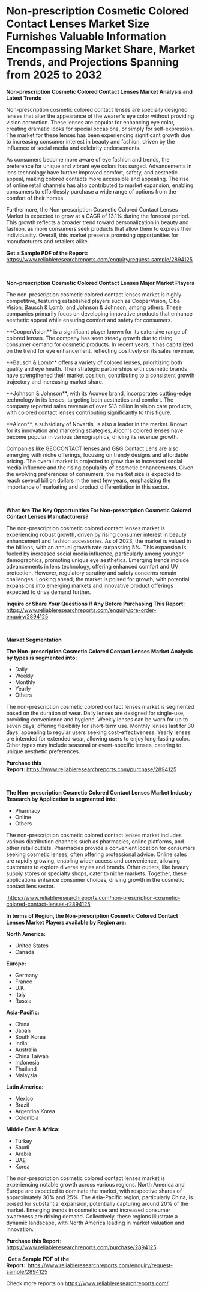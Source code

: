 <p><h1>Non-prescription Cosmetic Colored Contact Lenses Market Size Furnishes Valuable Information Encompassing Market Share, Market Trends, and Projections Spanning from 2025 to 2032</h1></p><p><strong>Non-prescription Cosmetic Colored Contact Lenses Market Analysis and Latest Trends</strong></p>
<p><p>Non-prescription cosmetic colored contact lenses are specially designed lenses that alter the appearance of the wearer's eye color without providing vision correction. These lenses are popular for enhancing eye color, creating dramatic looks for special occasions, or simply for self-expression. The market for these lenses has been experiencing significant growth due to increasing consumer interest in beauty and fashion, driven by the influence of social media and celebrity endorsements.</p><p>As consumers become more aware of eye fashion and trends, the preference for unique and vibrant eye colors has surged. Advancements in lens technology have further improved comfort, safety, and aesthetic appeal, making colored contacts more accessible and appealing. The rise of online retail channels has also contributed to market expansion, enabling consumers to effortlessly purchase a wide range of options from the comfort of their homes.</p><p>Furthermore, the Non-prescription Cosmetic Colored Contact Lenses Market is expected to grow at a CAGR of 13.1% during the forecast period. This growth reflects a broader trend toward personalization in beauty and fashion, as more consumers seek products that allow them to express their individuality. Overall, this market presents promising opportunities for manufacturers and retailers alike.</p></p>
<p><strong>Get a Sample PDF of the Report:&nbsp;</strong> <a href="https://www.reliableresearchreports.com/enquiry/request-sample/2894125?utm_campaign=3090&utm_medium=2&utm_source=Github&utm_content=ia&utm_term=15032025&utm_id=non-prescription-cosmetic-colored-contact-lenses">https://www.reliableresearchreports.com/enquiry/request-sample/2894125</a></p>
<p>&nbsp;</p>
<p><strong>Non-prescription Cosmetic Colored Contact Lenses Major Market Players</strong></p>
<p><p>The non-prescription cosmetic colored contact lenses market is highly competitive, featuring established players such as CooperVision, Ciba Vision, Bausch & Lomb, and Johnson & Johnson, among others. These companies primarily focus on developing innovative products that enhance aesthetic appeal while ensuring comfort and safety for consumers.</p><p>**CooperVision** is a significant player known for its extensive range of colored lenses. The company has seen steady growth due to rising consumer demand for cosmetic products. In recent years, it has capitalized on the trend for eye enhancement, reflecting positively on its sales revenue.</p><p>**Bausch & Lomb** offers a variety of colored lenses, prioritizing both quality and eye health. Their strategic partnerships with cosmetic brands have strengthened their market position, contributing to a consistent growth trajectory and increasing market share.</p><p>**Johnson & Johnson**, with its Acuvue brand, incorporates cutting-edge technology in its lenses, targeting both aesthetics and comfort. The company reported sales revenue of over $13 billion in vision care products, with colored contact lenses contributing significantly to this figure.</p><p>**Alcon**, a subsidiary of Novartis, is also a leader in the market. Known for its innovation and marketing strategies, Alcon's colored lenses have become popular in various demographics, driving its revenue growth.</p><p>Companies like GEOCONTACT lenses and G&G Contact Lens are also emerging with niche offerings, focusing on trendy designs and affordable pricing. The overall market is projected to grow due to increased social media influence and the rising popularity of cosmetic enhancements. Given the evolving preferences of consumers, the market size is expected to reach several billion dollars in the next few years, emphasizing the importance of marketing and product differentiation in this sector.</p></p>
<p>&nbsp;</p>
<p><strong>What Are The Key Opportunities For Non-prescription Cosmetic Colored Contact Lenses Manufacturers?</strong></p>
<p><p>The non-prescription cosmetic colored contact lenses market is experiencing robust growth, driven by rising consumer interest in beauty enhancement and fashion accessories. As of 2023, the market is valued in the billions, with an annual growth rate surpassing 5%. This expansion is fueled by increased social media influence, particularly among younger demographics, promoting unique eye aesthetics. Emerging trends include advancements in lens technology, offering enhanced comfort and UV protection. However, regulatory scrutiny and safety concerns remain challenges. Looking ahead, the market is poised for growth, with potential expansions into emerging markets and innovative product offerings expected to drive demand further.</p></p>
<p><strong>Inquire or Share Your Questions If Any Before Purchasing This Report:</strong> <a href="https://www.reliableresearchreports.com/enquiry/pre-order-enquiry/2894125?utm_campaign=3090&utm_medium=2&utm_source=Github&utm_content=ia&utm_term=15032025&utm_id=non-prescription-cosmetic-colored-contact-lenses">https://www.reliableresearchreports.com/enquiry/pre-order-enquiry/2894125</a></p>
<p>&nbsp;</p>
<p><strong>Market Segmentation</strong></p>
<p><strong>The Non-prescription Cosmetic Colored Contact Lenses Market Analysis by types is segmented into:</strong></p>
<p><ul><li>Daily</li><li>Weekly</li><li>Monthly</li><li>Yearly</li><li>Others</li></ul></p>
<p><p>The non-prescription cosmetic colored contact lenses market is segmented based on the duration of wear. Daily lenses are designed for single-use, providing convenience and hygiene. Weekly lenses can be worn for up to seven days, offering flexibility for short-term use. Monthly lenses last for 30 days, appealing to regular users seeking cost-effectiveness. Yearly lenses are intended for extended wear, allowing users to enjoy long-lasting color. Other types may include seasonal or event-specific lenses, catering to unique aesthetic preferences.</p></p>
<p><strong>Purchase this Report:&nbsp;</strong><a href="https://www.reliableresearchreports.com/purchase/2894125?utm_campaign=3090&utm_medium=2&utm_source=Github&utm_content=ia&utm_term=15032025&utm_id=non-prescription-cosmetic-colored-contact-lenses">https://www.reliableresearchreports.com/purchase/2894125</a></p>
<p>&nbsp;</p>
<p><strong>The Non-prescription Cosmetic Colored Contact Lenses Market Industry Research by Application is segmented into:</strong></p>
<p><ul><li>Pharmacy</li><li>Online</li><li>Others</li></ul></p>
<p><p>The non-prescription cosmetic colored contact lenses market includes various distribution channels such as pharmacies, online platforms, and other retail outlets. Pharmacies provide a convenient location for consumers seeking cosmetic lenses, often offering professional advice. Online sales are rapidly growing, enabling wider access and convenience, allowing customers to explore diverse styles and brands. Other outlets, like beauty supply stores or specialty shops, cater to niche markets. Together, these applications enhance consumer choices, driving growth in the cosmetic contact lens sector.</p></p>
<p><a href="https://www.reliableresearchreports.com/non-prescription-cosmetic-colored-contact-lenses-r2894125?utm_campaign=3090&utm_medium=2&utm_source=Github&utm_content=ia&utm_term=15032025&utm_id=non-prescription-cosmetic-colored-contact-lenses">&nbsp;https://www.reliableresearchreports.com/non-prescription-cosmetic-colored-contact-lenses-r2894125</a></p>
<p><strong>In terms of Region, the Non-prescription Cosmetic Colored Contact Lenses Market Players available by Region are:</strong></p>
<p>
    <p> <strong> North America: </strong>
        <ul>
            <li>United States</li>
            <li>Canada</li>
        </ul>
        </p> 
    <p> <strong> Europe: </strong>
        <ul>
            <li>Germany</li>
            <li>France</li>
            <li>U.K.</li>
            <li>Italy</li>
            <li>Russia</li>
        </ul>
        </p> 
    <p> <strong> Asia-Pacific: </strong>
        <ul>
            <li>China</li>
            <li>Japan</li>
            <li>South Korea</li>
            <li>India</li>
            <li>Australia</li>
            <li>China Taiwan</li>
            <li>Indonesia</li>
            <li>Thailand</li>
            <li>Malaysia</li>
        </ul>
        </p> 
    <p> <strong> Latin America: </strong>
        <ul>
            <li>Mexico</li>
            <li>Brazil</li>
            <li>Argentina Korea</li>
            <li>Colombia</li>
        </ul>
        </p> 
    <p> <strong> Middle East & Africa: </strong>
        <ul>
            <li>Turkey</li>
            <li>Saudi</li>
            <li>Arabia</li>
            <li>UAE</li>
            <li>Korea</li>
        </ul>
    </p>
    </p>
<p><p>The non-prescription cosmetic colored contact lenses market is experiencing notable growth across various regions. North America and Europe are expected to dominate the market, with respective shares of approximately 30% and 25%. The Asia-Pacific region, particularly China, is poised for substantial expansion, potentially capturing around 20% of the market. Emerging trends in cosmetic use and increased consumer awareness are driving demand. Collectively, these regions illustrate a dynamic landscape, with North America leading in market valuation and innovation.</p></p>
<p><strong>Purchase this Report: </strong><a href="https://www.reliableresearchreports.com/purchase/2894125?utm_campaign=3090&utm_medium=2&utm_source=Github&utm_content=ia&utm_term=15032025&utm_id=non-prescription-cosmetic-colored-contact-lenses">https://www.reliableresearchreports.com/purchase/2894125</a></p>
<p>&nbsp;<strong>Get a Sample PDF of the Report:&nbsp;&nbsp;</strong><a href="https://www.reliableresearchreports.com/enquiry/request-sample/2894125?utm_campaign=3090&utm_medium=2&utm_source=Github&utm_content=ia&utm_term=15032025&utm_id=non-prescription-cosmetic-colored-contact-lenses">https://www.reliableresearchreports.com/enquiry/request-sample/2894125</a></p>
<p><strong></strong></p>
<p>Check more reports on <a href="https://www.reliableresearchreports.com/?utm_campaign=3090&utm_medium=2&utm_source=Github&utm_content=ia&utm_term=15032025&utm_id=non-prescription-cosmetic-colored-contact-lenses">https://www.reliableresearchreports.com/</a></p>